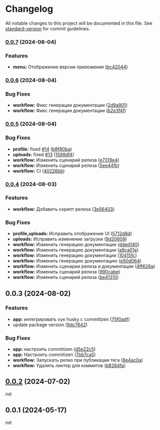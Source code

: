 # Changelog

All notable changes to this project will be documented in this file. See [standard-version](https://github.com/conventional-changelog/standard-version) for commit guidelines.

### [0.0.7](https://github.com/anclaev/spomen-client/compare/v0.0.6...v0.0.7) (2024-08-04)

### Features

- **menu:** Отображение версии приложения ([bc42044](https://github.com/anclaev/spomen-client/commit/bc42044a70f411cdb6db6e9496a83cc5ba4de466))

### [0.0.6](https://github.com/anclaev/spomen-client/compare/v0.0.5...v0.0.6) (2024-08-04)

### Bug Fixes

- **workflow:** Фикс генерации документации ([2d9a901](https://github.com/anclaev/spomen-client/commit/2d9a901df82526524218685b2ad17d875aeabf49))
- **workflow:** Фикс генерации документации ([b2e3f4f](https://github.com/anclaev/spomen-client/commit/b2e3f4fd9e6f7beaf3972a291bec432c5d36657c))

### [0.0.5](https://github.com/anclaev/spomen-client/compare/v0.0.4...v0.0.5) (2024-08-04)

### Bug Fixes

- **profile:** fixed [#14](https://github.com/anclaev/spomen-client/issues/14) ([b8f80ba](https://github.com/anclaev/spomen-client/commit/b8f80ba1591cadfa73c977c7e811e1e315920389))
- **uploads:** fixed [#13](https://github.com/anclaev/spomen-client/issues/13) ([1599df4](https://github.com/anclaev/spomen-client/commit/1599df4be4fc1130c3fc9feafbbff40ef6c26c5b))
- **workflow:** Изменить сценарий релиза ([e7319e4](https://github.com/anclaev/spomen-client/commit/e7319e4d2ce78f194d4e05e9626c736201845ed6))
- **workflow:** Изменить сценарий релиза ([5ee44fb](https://github.com/anclaev/spomen-client/commit/5ee44fbedd9ee97fce9f7063afd77f47b8fe0b8c))
- **workflow:** CI ([40226bb](https://github.com/anclaev/spomen-client/commit/40226bb9a936abcada3aefe91da36d733e0f2735))

### [0.0.4](https://github.com/anclaev/spomen-client/compare/v0.0.3...v0.0.4) (2024-08-03)

### Features

- **workflow:** Добавить скрипт релиза ([3e56403](https://github.com/anclaev/spomen-client/commit/3e56403a1d2b754cae627f88a276dcd32c450b6e))

### Bug Fixes

- **profile,uploads:** Исправить отображение UI ([5712d8d](https://github.com/anclaev/spomen-client/commit/5712d8d9bec138540103bdebd58d88e6afe5c644))
- **uploads:** Исправить изменение загрузки ([9d20609](https://github.com/anclaev/spomen-client/commit/9d20609948a766e9b2e9789bbccbea5789c6820b))
- **workflow:** Изменить генерацию документации ([dded140](https://github.com/anclaev/spomen-client/commit/dded1405114be332ed949e4ffb5b016b133530ef))
- **workflow:** Изменить генерацию документации ([a9ca01e](https://github.com/anclaev/spomen-client/commit/a9ca01e08e4f1a32ad693360b40eb0108b9d455b))
- **workflow:** Изменить генерацию документации ([10415fc](https://github.com/anclaev/spomen-client/commit/10415fc3b4ada60f71d688e685bf85bd1683ad85))
- **workflow:** Изменить генерацию документацию ([e50d064](https://github.com/anclaev/spomen-client/commit/e50d06432dc681b9c44c36960404f524df9f078a))
- **workflow:** Изменить сценарии релиза и документации ([4ff626a](https://github.com/anclaev/spomen-client/commit/4ff626a6ccf20d9773801100b5a4d04c10e4bfe1))
- **workflow:** Изменить сценарий релиза ([990cabe](https://github.com/anclaev/spomen-client/commit/990cabeed814dcf2c7e29432ea13677ee3125ca4))
- **workflow:** Изменить сценарий релиза ([be41310](https://github.com/anclaev/spomen-client/commit/be41310285073d897c36c218589cdcf72faf1fba))

## 0.0.3 (2024-08-02)

### Features

- **app:** интегрировать хук husky с commitizen ([75f0adf](https://github.com/anclaev/spomen-client/commit/75f0adff1dbdbd7c412b34757b10ba2a11e9d25d))
- update package version ([9dc7642](https://github.com/anclaev/spomen-client/commit/9dc76428298cf07d67e95ea734f0c4a4dc26506f))

### Bug Fixes

- **app:** настроить commitizen ([d5e22c5](https://github.com/anclaev/spomen-client/commit/d5e22c598553e525d4bd40b97b009e5e2a389ba9))
- **app:** Настроить commitizen ([7bb7ca5](https://github.com/anclaev/spomen-client/commit/7bb7ca5eb55e4dfdb760c3732359eb721a4569fa))
- **workflow:** Запускать релиз при публикации тега ([8e4ac0a](https://github.com/anclaev/spomen-client/commit/8e4ac0a14ec0658d547187dbe6652b3c5b5ba742))
- **workflow:** Удалить линтер для коммитов ([b8284fa](https://github.com/anclaev/spomen-client/commit/b8284fa9294f51a12906a4e4191d541b4569dfdd))

## [0.0.2](https://github.com/anclaev/spomen-client/compare/0.0.1...0.0.2) (2024-07-02)

init

## 0.0.1 (2024-05-17)

init
